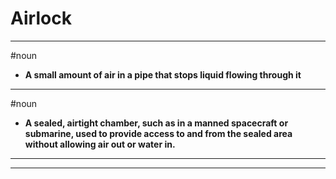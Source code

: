 # Airlock
---
#noun
- **A small amount of air in a pipe that stops liquid flowing through it**
---
#noun
- **A sealed, airtight chamber, such as in a manned spacecraft or submarine, used to provide access to and from the sealed area without allowing air out or water in.**
---
---
